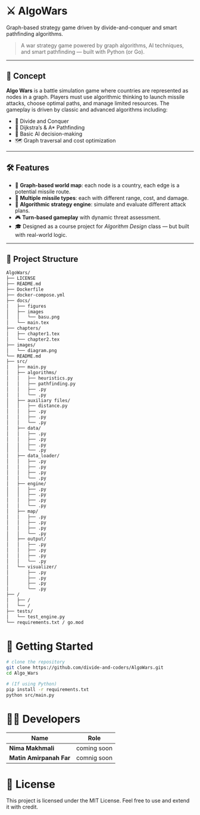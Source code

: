 # ⚔️ AlgoWars
Graph-based strategy game driven by divide-and-conquer and smart pathfinding algorithms.


> A war strategy game powered by graph algorithms, AI techniques, and smart pathfinding — built with Python (or Go).

---

## 🎯 Concept

**Algo Wars** is a battle simulation game where countries are represented as nodes in a graph. Players must use algorithmic thinking to launch missile attacks, choose optimal paths, and manage limited resources. The gameplay is driven by classic and advanced algorithms including:

- 🔁 Divide and Conquer
- 📍 Dijkstra’s & A* Pathfinding
- 🧠 Basic AI decision-making
- 🗺️ Graph traversal and cost optimization

---

## 🛠️ Features

- 📌 **Graph-based world map**: each node is a country, each edge is a potential missile route.
- 🚀 **Multiple missile types**: each with different range, cost, and damage.
- 🧠 **Algorithmic strategy engine**: simulate and evaluate different attack plans.
- 🎮 **Turn-based gameplay** with dynamic threat assessment.
- 🎓 Designed as a course project for *Algorithm Design* class — but built with real-world logic.

---

## 📁 Project Structure

```bash
AlgoWars/
├── LICENSE
├── README.md
├── Dockerfile
├── docker-compose.yml
├── docs/
│   ├── figures
│   ├── images
│   │   └── basu.png 
│   └── main.tex
├── chapters/
│   ├── chapter1.tex
│   └── chapter2.tex
├── images/
│   └── diagram.png
└── README.md
├── src/
│   ├── main.py
│   ├── algorithms/
│   │   ├── heuristics.py
│   │   ├── pathfinding.py
│   │   ├── .py
│   │   └── .py
│   ├── auxiliary files/
│   │   ├── distance.py
│   │   ├── .py
│   │   ├── .py
│   │   └── .py
│   ├── data/
│   │   ├── .py
│   │   ├── .py
│   │   ├── .py
│   │   └── .py
│   ├── data_loader/
│   │   ├── .py
│   │   ├── .py
│   │   ├── .py
│   │   └── .py
│   ├── engine/
│   │   ├── .py
│   │   ├── .py
│   │   ├── .py
│   │   └── .py
│   ├── map/
│   │   ├── .py
│   │   ├── .py
│   │   ├── .py
│   │   └── .py
│   ├── output/
│   │   ├── .py
│   │   ├── .py
│   │   ├── .py
│   │   └── .py
│   └── visualizer/
│       ├── .py
│       ├── .py
│       ├── .py
│       └── .py
├── /
│   ├── /
│   └── /
├── tests/
│   └── test_engine.py
└── requirements.txt / go.mod

```

# 🚀 Getting Started
```bash
# clone the repository
git clone https://github.com/divide-and-coders/AlgoWars.git
cd Algo_Wars

# (If using Python)
pip install -r requirements.txt
python src/main.py

```
# 👨‍💻 Developers

| Name                    | Role                       |
| ----------------------- | -------------------------- |
| **Nima Makhmali**       | coming soon   |
| **Matin Amirpanah Far** | comnig soon   |

# 📄 License

This project is licensed under the MIT License.
Feel free to use and extend it with credit.
